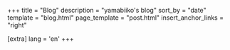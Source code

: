 +++
title = "Blog"
description = "yamabiiko's blog"
sort_by = "date"
template = "blog.html"
page_template = "post.html"
insert_anchor_links = "right"

[extra]
lang = 'en'
+++
